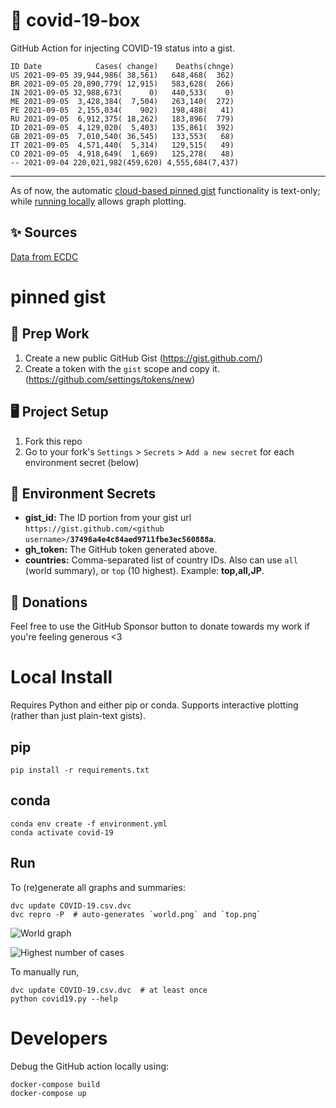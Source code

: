 # 🏥 covid-19-box

GitHub Action for injecting COVID-19 status into a gist.

```
ID Date            Cases( change)    Deaths(chnge)
US 2021-09-05 39,944,986( 38,561)   648,468(  362)
BR 2021-09-05 20,890,779( 12,915)   583,628(  266)
IN 2021-09-05 32,988,673(      0)   440,533(    0)
ME 2021-09-05  3,428,384(  7,504)   263,140(  272)
PE 2021-09-05  2,155,034(    902)   198,488(   41)
RU 2021-09-05  6,912,375( 18,262)   183,896(  779)
ID 2021-09-05  4,129,020(  5,403)   135,861(  392)
GB 2021-09-05  7,010,540( 36,545)   133,553(   68)
IT 2021-09-05  4,571,440(  5,314)   129,515(   49)
CO 2021-09-05  4,918,649(  1,669)   125,278(   48)
-- 2021-09-04 220,021,982(459,620) 4,555,684(7,437)
```

---

As of now, the automatic [cloud-based pinned gist](#pinned-gist) functionality is text-only;
while [running locally](#local-install) allows graph plotting.

## ✨ Sources

[Data from ECDC](https://www.ecdc.europa.eu/en/publications-data/download-todays-data-geographic-distribution-covid-19-cases-worldwide)

# pinned gist

## 🎒 Prep Work
1. Create a new public GitHub Gist (https://gist.github.com/)
1. Create a token with the `gist` scope and copy it. (https://github.com/settings/tokens/new)

## 🖥 Project Setup
1. Fork this repo
1. Go to your fork's `Settings` > `Secrets` > `Add a new secret` for each environment secret (below)

## 🤫 Environment Secrets
- **gist_id:** The ID portion from your gist url `https://gist.github.com/<github username>/`**`37496a4e4c84aed9711fbe3ec560888a`**.
- **gh_token:** The GitHub token generated above.
- **countries:** Comma-separated list of country IDs. Also can use `all` (world summary), or `top` (10 highest). Example: **top,all,JP**.

## 💸 Donations

Feel free to use the GitHub Sponsor button to donate towards my work if you're feeling generous <3

# Local Install

Requires Python and either pip or conda. Supports interactive plotting (rather than just plain-text gists).

## pip

```
pip install -r requirements.txt
```

## conda

```
conda env create -f environment.yml
conda activate covid-19
```

## Run

To (re)generate all graphs and summaries:

```
dvc update COVID-19.csv.dvc
dvc repro -P  # auto-generates `world.png` and `top.png`
```

![World graph](world.png)

![Highest number of cases](top.png)

To manually run,

```
dvc update COVID-19.csv.dvc  # at least once
python covid19.py --help
```

# Developers

Debug the GitHub action locally using:

```
docker-compose build
docker-compose up
```
